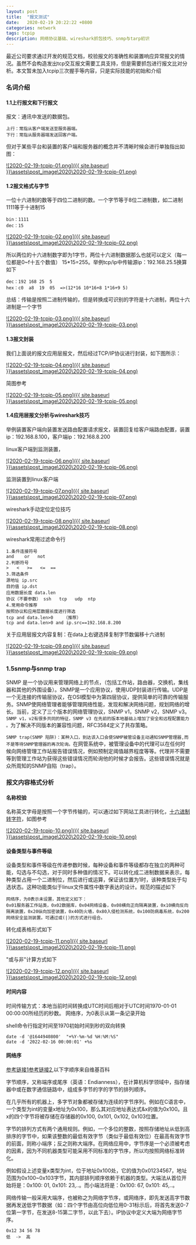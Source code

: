 ```yaml
---
layout: post
title:  "报文测试"
date:   2020-02-19 20:22:22 +0800
categories: network
tags: tcpip
description: 网络协议基础、wireshark抓包技巧、snmp与tarp初识
---
```

最近公司要求通过开发的规范文档，校验报文的准确性和装置响应异常报文的情况。虽然不会构造发出tcp交互报文需要工具支持，但是需要抓包进行报文比对分析。本文暂未加入tcpip三次握手等内容，只是实际技能的初始和介绍

### 名词介绍

#### 1.1上行报文和下行报文

报文：通讯中发送的数据包。

    上行：常指从客户端发送至服务器端。
    下行：常指从服务器端发送回客户端。

但对于某些平台和装置的客户端和服务器的概念并不清晰时候会进行单独指出如图：

[![2020-02-19-tcpip-01.png]({{ site.baseurl }}\assets\post_image\2020\2020-02-19-tcpip-01.png)](https://qfdmx.github.io/assets/post_image/2020/2020-02-19-tcpip-01.png)

#### 1.2报文格式与字节

一位十六进制的数等于四位二进制的数。一个字节等于8位二进制数，如二进制1111等于十进制15

    bin：1111
    dec：15

[![2020-02-19-tcpip-02.png]({{ site.baseurl }}\assets\post_image\2020\2020-02-19-tcpip-02.png)](https://qfdmx.github.io/assets/post_image/2020/2020-02-19-tcpip-02.png)

所以两位的十六进制数字即为1字节，两位十六进制数据那么也就可以定义（每一位都是0~f十五个数值） 15*15=255。举例tcp/ip中传输源ip：192.168.25.5换算如下

    dec：192 168 25  5
    hex：c0  a8  19  05  =>(12*16 10*16+8 1*16+9 5)

总结：传输是按照二进制传输的，但是转换成可识别的字符是十六进制，两位十六进制是一个字节

[![2020-02-19-tcpip-03.png]({{ site.baseurl }}\assets\post_image\2020\2020-02-19-tcpip-03.png)](https://qfdmx.github.io/assets/post_image/2020/2020-02-19-tcpip-03.png)

#### 1.3报文封装

我们上面说的报文应用层报文，然后经过TCP/IP协议进行封装，如下图所示：

[![2020-02-19-tcpip-04.png]({{ site.baseurl }}\assets\post_image\2020\2020-02-19-tcpip-04.png)](https://qfdmx.github.io/assets/post_image/2020/2020-02-19-tcpip-04.png)

简图参考

[![2020-02-19-tcpip-05.png]({{ site.baseurl }}\assets\post_image\2020\2020-02-19-tcpip-05.png)](https://qfdmx.github.io/assets/post_image/2020/2020-02-19-tcpip-05.png)

#### 1.4应用层报文分析与wireshark技巧

举例装置客户端向装置发送路由配置请求报文，装置回复给客户端路由配置，装置ip：192.168.8.100，客户端ip：192.168.8.200

linux客户端到监测装置，

[![2020-02-19-tcpip-06.png]({{ site.baseurl }}\assets\post_image\2020\2020-02-19-tcpip-06.png)](https://qfdmx.github.io/assets/post_image/2020/2020-02-19-tcpip-06.png)

监测装置到linux客户端

[![2020-02-19-tcpip-07.png]({{ site.baseurl }}\assets\post_image\2020\2020-02-19-tcpip-07.png)](https://qfdmx.github.io/assets/post_image/2020/2020-02-19-tcpip-07.png)

wireshark手动定位定位技巧

[![2020-02-19-tcpip-08.png]({{ site.baseurl }}\assets\post_image\2020\2020-02-19-tcpip-08.png)](https://qfdmx.github.io/assets/post_image/2020/2020-02-19-tcpip-08.png)

wireshark常用过滤命令行

    1.条件连接符号
    and    or   not
    2.判断符号
    >   <   >=   <=  ==
    3.筛选条件
    源地址 ip.src
    目的值 ip.dst
    应用数据长度 data.len
    协议（不要参数） ssh   tcp   udp  ntp
    4.常用命令推荐
    按照协议和应用层数据长度进行筛选
    tcp and data.len>0    （推荐）
    tcp and data.len>0 and ip.src==192.168.8.200

关于应用层报文内容复制：在data上右键选择复制字节数偏移十六进制

[![2020-02-19-tcpip-09.png]({{ site.baseurl }}\assets\post_image\2020\2020-02-19-tcpip-09.png)](https://qfdmx.github.io/assets/post_image/2020/2020-02-19-tcpip-09.png)

### 1.5snmp与snmp trap

SNMP 是一个协议用来管理网络上的节点，（包括工作站，路由器，交换机，集线器和其他的外围设备）。SNMP是一个应用协议，使用UDP封装进行传输。UDP是一个无连接的传输层协议，在OSI模型中为第四层协议，提供简单的可靠的传输服务。SNMP使网络管理者能够管理网络性能，发现和解决网络问题，规划网络的增长。当前，定义了三个版本的网络管理协议，SNMP v1，SNMP v2，SNMP v3。`SNMP v1，v2有很多共同的特征，SNMP v3 在先前的版本地基础上增加了安全和远程配置能力 。`为了解决不同版本的兼容性问题，RFC3584定义了共存策略。

`SNMP trap(SNMP 陷阱)：某种入口，到达该入口会使SNMP被管设备主动通知SNMP管理器,而不是等待SNMP管理器的再次轮询。`在网管系统中，被管理设备中的代理可以在任何时候向网络管理工作站报告错误情况，例如预制定阈值越界程度等等。代理并不需要等到管理工作站为获得这些错误情况而轮询他的时候才会报告。这些错误情况就是众所周知的SNMP自陷（trap）。

### 报文内容格式分析

#### 名称校验

名称英文字母是按照一个字节传输的，可以通过如下网站工具进行转化，[十六进制转字符](http://www.bejson.com/convert/ox2str/)，如图参考

[![2020-02-19-tcpip-10.png]({{ site.baseurl }}\assets\post_image\2020\2020-02-19-tcpip-10.png)](https://qfdmx.github.io/assets/post_image/2020/2020-02-19-tcpip-10.png)

#### 设备类型与事件等级

设备类型和事件等级在传递参数时候，每种设备和事件等级都存在独立的两种可能，勾选与不勾选，对于同时多种值的情况下。可以转化成二进制数据来表示，每种类型占用一个二进制位，然后进行或运算，保证该位置为1时，该种类型处于勾选状态。这种功能类似于linux文件属性中数字表达的设计。规范的描述如下

    网络序，为0表示未设置，其他定义如下：
    0x01服务器工作站类，0x02数据库，0x04网络设备，0x08横向正向隔离装置，0x10横向反向隔离装置，0x20纵向加密装置，0x40防火墙，0x80入侵检测系统，0x100防病毒系统，0x200网络安全监测装置。可通过或(|)的方式进行组合。

转化成表格形式如下

[![2020-02-19-tcpip-11.png]({{ site.baseurl }}\assets\post_image\2020\2020-02-19-tcpip-11.png)](https://qfdmx.github.io/assets/post_image/2020/2020-02-19-tcpip-11.png)

"或与非"计算方式如下

[![2020-02-19-tcpip-12.png]({{ site.baseurl }}\assets\post_image\2020\2020-02-19-tcpip-12.png)](https://qfdmx.github.io/assets/post_image/2020/2020-02-19-tcpip-12.png)

#### 时间内容

时间传输方式：本地当前时间转换成UTC时间后相对于UTC时间1970-01-01 00:00:00所经历的秒数。
网络序，为0表示从第一条记录开始

shell命令行指定时间至1970初始时间到秒的双向转换

    date -d '@1644940800'  "+%Y-%m-%d %H:%M:%S"
    date -d '2022-02-16 00:00:01' +%s

#### 网络序

‭[参考链接1](https://baike.baidu.com/item/%E7%BD%91%E7%BB%9C%E5%BA%8F/4486226?fr=aladdin)[参考链接2](https://blog.csdn.net/daaikuaichuan/article/details/83061117),以下字顺序来自维基百科

字节顺序，又称端序或尾序（英语：Endianness），在计算机科学领域中，指存储器中或在数字通信链路中，组成多字节的字的字节的排列顺序。

在几乎所有的机器上，多字节对象都被存储为连续的字节序列。例如在C语言中，一个类型为int的变量x地址为0x100，那么其对应地址表达式&x的值为0x100。且x的四个字节将被存储在存储器的0x100, 0x101, 0x102, 0x103位置。

字节的排列方式有两个通用规则。例如，一个多位的整数，按照存储地址从低到高排序的字节中，如果该整数的最低有效字节（类似于最低有效位）在最高有效字节的前面，则称小端序；反之则称大端序。在网络应用中，字节序是一个必须被考虑的因素，因为不同机器类型可能采用不同标准的字节序，所以均按照网络标准转化。

例如假设上述变量x类型为int，位于地址0x100处，它的值为0x01234567，地址范围为0x100~0x103字节，其内部排列顺序依赖于机器的类型。大端法从首位开始将是：0x100: 01, 0x101: 23,..。而小端法将是：0x100: 67, 0x101: 45,..。

网络传输一般采用大端序，也被称之为网络字节序，或网络序，即先发送高字节数据再发送低字节数据（如：四个字节由高位向低位用0-31标示后，将首先发送0-7位第一字节，在发送8-15第二字节，以此下去）。IP协议中定义大端为网络字节序。

    0x12 34 56 78
    低  ->  高
